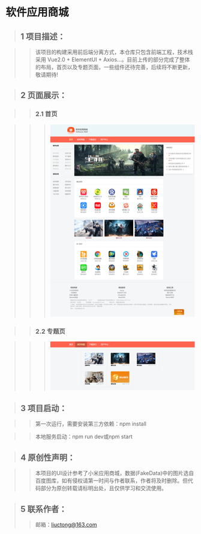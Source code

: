 # 软件应用商城  

>## 1 项目描述：  

>>该项目的构建采用前后端分离方式，本仓库只包含前端工程，技术栈采用 Vue2.0 + ElementUI + Axios...。目前上传的部分完成了整体的布局，首页以及专题页面，一些组件还待完善，后续将不断更新，敬请期待!  

>## 2 页面展示：
  
>>### 2.1 首页

>>>![Image text](https://github.com/crystaleyess/softwareMall/blob/main/screenshot/main.jpg)  

>>### 2.2 专题页

>>>![Image text](https://github.com/crystaleyess/softwareMall/blob/main/screenshot/series.jpg)  

>## 3 项目启动： 

>>第一次运行，需要安装第三方依赖：npm install

>>本地服务启动：npm run dev或npm start 

>## 4 原创性声明：  

>>本项目的UI设计参考了小米应用商城，数据(FakeData)中的图片选自百度图库，如有侵权请第一时间与作者联系，作者将及时删除。但代码部分为原创转载请标明出处，且仅供学习和交流使用。

>## 5 联系作者：
>>邮箱：liuctong@163.com

